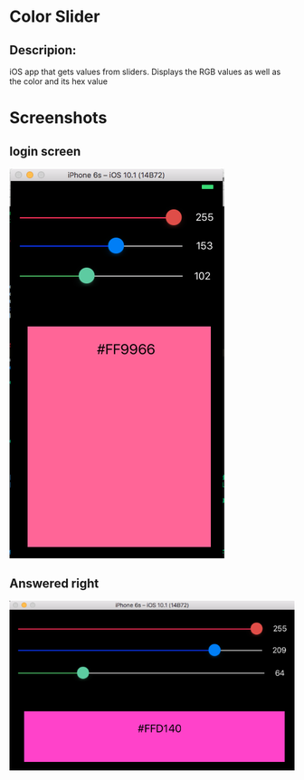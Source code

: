 # Color Slider
## Descripion:
iOS app that gets values from sliders. Displays the RGB values as well as the color and its hex value 

# Screenshots
## login screen
![alt tag](./portrait.png) 
## Answered right 
![alt tag](./landscape.png)
